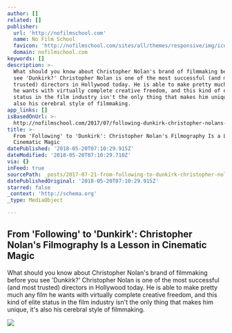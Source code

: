 ```yaml
---
author: []
related: []
publisher:
  url: 'http://nofilmschool.com'
  name: No Film School
  favicon: 'http://nofilmschool.com/sites/all/themes/responsive/img/icons/favicon.ico'
  domain: nofilmschool.com
keywords: []
description: >-
  What should you know about Christopher Nolan's brand of filmmaking before you
  see 'Dunkirk?' Christopher Nolan is one of the most successful (and most
  trusted) directors in Hollywood today. He is able to make pretty much any film
  he wants with virtually complete creative freedom, and this kind of elite
  status in the film industry isn't the only thing that makes him unique, it's
  also his cerebral style of filmmaking.
app_links: []
isBasedOnUrl: >-
  http://nofilmschool.com/2017/07/following-dunkirk-christopher-nolans-filmography-lesson-cinematic-magic
title: >-
  From 'Following' to 'Dunkirk': Christopher Nolan's Filmography Is a Lesson in
  Cinematic Magic
datePublished: '2018-05-20T07:10:29.915Z'
dateModified: '2018-05-20T07:10:29.710Z'
via: {}
inFeed: true
sourcePath: _posts/2017-07-21-from-following-to-dunkirk-christopher-nolans-filmograp.md
datePublishedOriginal: '2018-05-20T07:10:29.915Z'
starred: false
_context: 'http://schema.org'
_type: MediaObject

---
```

<article style=""><h1>From 'Following' to 'Dunkirk': Christopher Nolan's Filmography Is a Lesson in Cinematic Magic</h1><p>What should you know about Christopher Nolan's brand of filmmaking before you see 'Dunkirk?' Christopher Nolan is one of the most successful (and most trusted) directors in Hollywood today. He is able to make pretty much any film he wants with virtually complete creative freedom, and this kind of elite status in the film industry isn't the only thing that makes him unique, it's also his cerebral style of filmmaking.</p><img src="http://nofilmschool.com/sites/default/files/styles/facebook/public/dunkirk_0.jpg?itok=k0ku2CBJ" /></article>